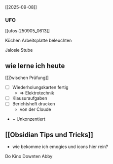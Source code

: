 [[2025-09-08]]
### UFO
[[ufos-250905_0613]]


Küchen Arbeitsplatte beleuchten

Jalosie Stube

## wie lerne ich heute
[[Zwischen Prüfung]]
- [ ] Wiederholungskarten fertig
	- => Elektrotechnik
- [ ] Klausuraufgaben
- [ ] Berichtsheft drucken
	- von der Cloude
- ~ Unkonzentiert
## [[Obsidian Tips und Tricks]]
- wie bekomme ich emogies und icons hier rein?

Do Kino Downten Abby
